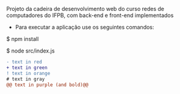 Projeto da cadeira de desenvolvimento web do curso redes de computadores do IFPB, com back-end e front-end implementados

- Para executar a aplicação use os seguintes comandos:

$ npm install

$ node src/index.js


```diff
- text in red
+ text in green
! text in orange
# text in gray
@@ text in purple (and bold)@@
```
